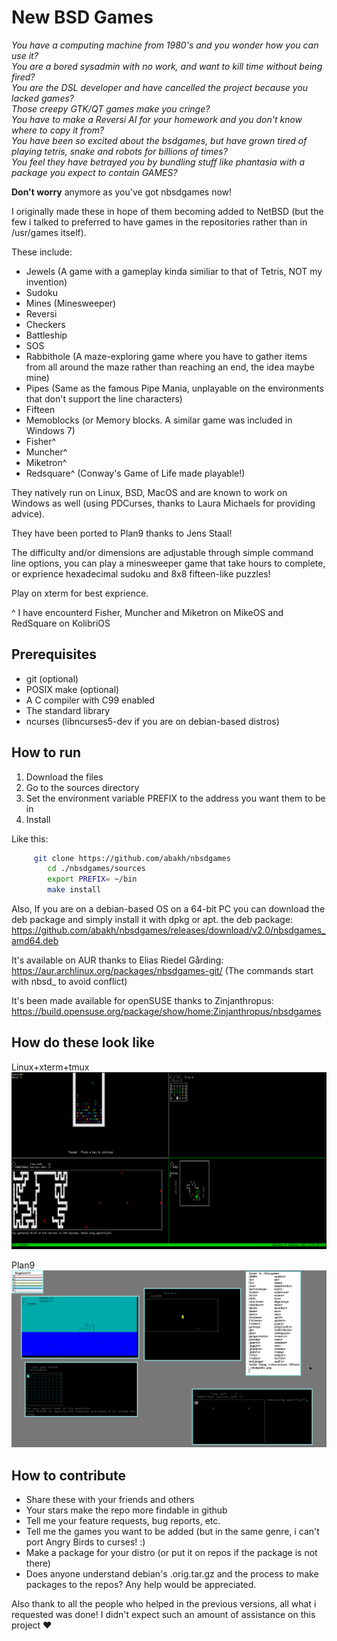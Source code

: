 # New BSD Games
 *You have a computing machine from 1980's  and you wonder how you can use it? <br/>
  You are a bored sysadmin with no work, and want to kill time without being fired?  <br/>
  You are the DSL developer and have cancelled the project because you lacked games? <br/>
  Those creepy GTK/QT games make you cringe? <br/>
  You have to make a Reversi AI for your homework and you don't know where to copy it from? <br/>
  You have been so excited about the bsdgames, but have grown tired of playing tetris, snake and robots for billions of times? <br/>
  You feel they have betrayed you by bundling stuff like phantasia with a package you expect to contain GAMES?* <br/>


**Don't worry** anymore as you've got nbsdgames now!

I originally made these in hope of them becoming added to NetBSD (but the few i talked to preferred to have games in the repositories rather than in /usr/games itself).

These include:

* Jewels (A game with a gameplay kinda similiar to that of Tetris, NOT my invention)
* Sudoku
* Mines (Minesweeper)
* Reversi
* Checkers
* Battleship
* SOS
* Rabbithole (A maze-exploring game where you have to gather items from all around the maze rather than reaching an end, the idea maybe mine)
* Pipes (Same as the famous Pipe Mania, unplayable on the environments that don't support the line characters)
* Fifteen
* Memoblocks (or Memory blocks. A similar game was included in Windows 7)
* Fisher^
* Muncher^
* Miketron^
* Redsquare^ (Conway's Game of Life made playable!)

They natively run on Linux, BSD, MacOS and are known to work on Windows as well (using PDCurses, thanks to Laura Michaels for providing advice).

They have been ported to Plan9 thanks to Jens Staal!

The difficulty and/or dimensions are adjustable through simple command line options, you can play a minesweeper game that take hours to complete, or exprience hexadecimal sudoku and 8x8 fifteen-like puzzles!

Play on xterm for best exprience.

^ I have encounterd Fisher, Muncher and Miketron on MikeOS and RedSquare on KolibriOS
## Prerequisites

* git (optional)
* POSIX make (optional)
* A C compiler with C99 enabled 
* The standard library
* ncurses (libncurses5-dev if you are on debian-based distros)

## How to run

1) Download the files
2) Go to the sources directory
3) Set the environment variable PREFIX to the address you want them to be in
4) Install

Like this:

``` sh
	 git clone https://github.com/abakh/nbsdgames
        cd ./nbsdgames/sources
        export PREFIX= ~/bin 
        make install
```

Also, If you are on a debian-based OS on a 64-bit PC you can download the deb package and simply install it with dpkg or apt.
the deb package: https://github.com/abakh/nbsdgames/releases/download/v2.0/nbsdgames_amd64.deb

It's available on AUR thanks to Elias Riedel Gårding: https://aur.archlinux.org/packages/nbsdgames-git/
(The commands start with  nbsd_ to avoid conflict)

It's been made available for openSUSE thanks to Zinjanthropus: https://build.opensuse.org/package/show/home:Zinjanthropus/nbsdgames
## How do these look like
Linux+xterm+tmux
![Screenshot from 4 games in tmux](https://raw.githubusercontent.com/abakh/nbsdgames/master/screenshot.png)

Plan9
![Screenshot from the games in Plan9](https://raw.githubusercontent.com/abakh/nbsdgames/master/screenshot_plan9.png)

## How to contribute
* Share these with your friends and others
* Your stars make the repo more findable in github
* Tell me your feature requests, bug reports, etc.
* Tell me the games you want to be added (but in the same genre, i can't port Angry Birds to curses! :)
* Make a package for your distro (or put it on repos if the package is not there)
* Does anyone understand debian's .orig.tar.gz and the process to make packages to the repos? Any help would be appreciated.


Also thank to all the people who helped in the previous versions, all what i requested was done! I didn't expect such an amount of assistance on this project :heart:
